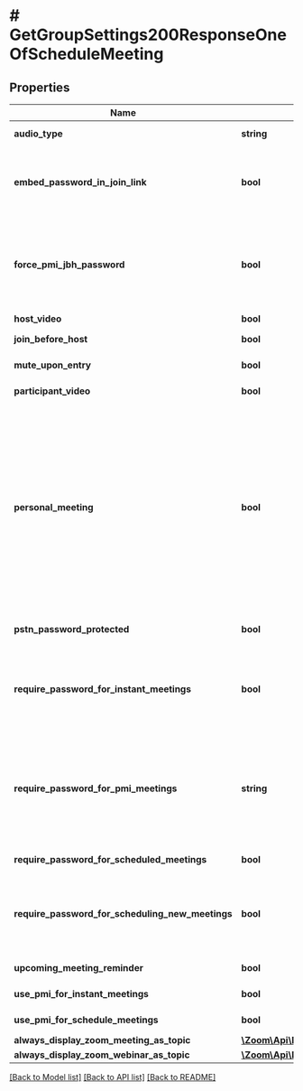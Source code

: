 # # GetGroupSettings200ResponseOneOfScheduleMeeting

## Properties

Name | Type | Description | Notes
------------ | ------------- | ------------- | -------------
**audio_type** | **string** | Determine how participants can join the audio portion of the meeting. | [optional]
**embed_password_in_join_link** | **bool** | If the value is set to &#x60;true&#x60;, the meeting password will be encrypted and included in the join meeting link to allow participants to join with just one click without having to enter the password. | [optional]
**force_pmi_jbh_password** | **bool** | If join before host option is enabled for a personal meeting, then enforce password requirement.   **This field will be deprecated in near future.** If you would like to enable this setting, we highly encourage you to use the &#x60;require_password_for_pmi_meetings&#x60; field. | [optional]
**host_video** | **bool** | Start meetings with host video on. | [optional]
**join_before_host** | **bool** | Allow participants to join the meeting before the host arrives | [optional]
**mute_upon_entry** | **bool** | Automatically mute all participants when they join the meeting. | [optional]
**participant_video** | **bool** | Start meetings with participant video on. | [optional]
**personal_meeting** | **bool** | Personal Meeting Setting.&lt;br&gt;&lt;br&gt; &#x60;true&#x60;: Indicates that the **\&quot;Enable Personal Meeting ID\&quot;** setting is turned on. Users can choose to use personal meeting ID for their meetings. &lt;br&gt;&lt;br&gt; &#x60;false&#x60;: Indicates that the **\&quot;Enable Personal Meeting ID\&quot;** setting is [turned off](https://support.zoom.us/hc/en-us/articles/201362843-Personal-meeting-ID-PMI-and-personal-link#h_aa0335c8-3b06-41bc-bc1f-a8b84ef17f2a). If this setting is disabled, meetings that were scheduled with PMI will be invalid. Scheduled meetings will need to be manually updated. For Zoom Phone only:If a user has been assigned a desk phone, **\&quot;Elevate to Zoom Meeting\&quot;** on desk phone will be disabled. | [optional]
**pstn_password_protected** | **bool** | Generate and send new passwords for newly scheduled or edited meetings. | [optional]
**require_password_for_instant_meetings** | **bool** | If enabled, a random password will be generated on the user&#39;s end who starts the instant meeting. Other participants will have to enter the password to join the meeting. If you use PMI for your instant meetings, this option will be disabled. | [optional]
**require_password_for_pmi_meetings** | **string** | Indicates whether a password is required for [PMI](https://support.zoom.us/hc/en-us/articles/203276937-Using-Personal-Meeting-ID-PMI-) meetings or not. The value can be one of the following:&lt;br&gt; &#x60;none&#x60;: Do not require password for PMI meetings.&lt;br&gt;  &#x60;all&#x60;: Require participants to enter password for all PMI enabled meetings.&lt;br&gt; &#x60;jbh_only&#x60;: Require password only for meetings where the **\&quot;join before host\&quot;** setting is enabled. | [optional]
**require_password_for_scheduled_meetings** | **bool** | Require a password for meetings which have already been scheduled | [optional]
**require_password_for_scheduling_new_meetings** | **bool** | This setting applies for regular meetings that do not use PMI. If enabled, a password will be generated while a host schedules a new meeting and participants will be required to enter the password before they can join the meeting. | [optional]
**upcoming_meeting_reminder** | **bool** | Receive desktop notification for upcoming meetings. | [optional]
**use_pmi_for_instant_meetings** | **bool** | Indicates whether PMI is enabled for all instant meetings or not. | [optional]
**use_pmi_for_schedule_meetings** | **bool** | Indicates whether PMI is enabled for all scheduled meetings or not. | [optional]
**always_display_zoom_meeting_as_topic** | [**\Zoom\Api\Model\GetGroupSettings200ResponseOneOfScheduleMeetingAlwaysDisplayZoomMeetingAsTopic**](GetGroupSettings200ResponseOneOfScheduleMeetingAlwaysDisplayZoomMeetingAsTopic.md) |  | [optional]
**always_display_zoom_webinar_as_topic** | [**\Zoom\Api\Model\GetGroupSettings200ResponseOneOfScheduleMeetingAlwaysDisplayZoomWebinarAsTopic**](GetGroupSettings200ResponseOneOfScheduleMeetingAlwaysDisplayZoomWebinarAsTopic.md) |  | [optional]

[[Back to Model list]](../../README.md#models) [[Back to API list]](../../README.md#endpoints) [[Back to README]](../../README.md)

